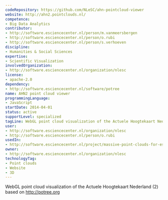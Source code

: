 ```yaml
---
codeRepository: https://github.com/NLeSC/ahn-pointcloud-viewer
website: http://ahn2.pointclouds.nl/
competence:
- Big Data Analytics
contributor:
- http://software.esciencecenter.nl/person/m.vanmeersbergen
- http://software.esciencecenter.nl/person/o.rubi
- http://software.esciencecenter.nl/person/s.verhoeven
discipline:
- Humanities & Social Sciences
expertise:
- Scientific Visualization
involvedOrganization:
- http://software.esciencecenter.nl/organization/nlesc
license:
- apache-2.0
dependency:
- http://software.esciencecenter.nl/software/potree
name: AHN2 point cloud viewer
programmingLanguage:
- JavaScript
startDate: 2014-04-01
status: active
supportLevel: specialized
tagLine: WebGL point cloud visualization of the Actuele Hoogtekaart Nederland (AHN2)
user:
- http://software.esciencecenter.nl/organization/nlesc
- http://software.esciencecenter.nl/person/o.rubi
usedIn:
- http://software.esciencecenter.nl/project/massive-point-clouds-for-esciences
owner: 
- http://software.esciencecenter.nl/organization/nlesc
technologyTag:
- Point clouds
- Website
- 3D
---
```

WebGL point cloud visualization of the Actuele Hoogtekaart Nederland (2) based on http://potree.org
